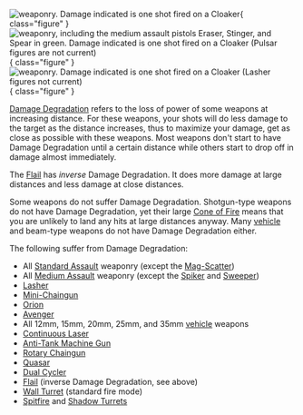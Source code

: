 ![ weaponry. Damage indicated is one shot
fired on a [Cloaker](../armor/Infiltration_Suit.md)](../images/SA_DD.jpg){ class="figure" }
![
weaponry, including the medium assault pistols [Eraser](../weapons/Eraser.md),
[Stinger](../weapons/Stinger.md), and [Spear](../weapons/Spear.md) in green.
Damage indicated is one shot fired on a [Cloaker](../armor/Infiltration_Suit.md)
([Pulsar](../weapons/Pulsar.md) figures are not current)](../images/MA_DD.jpg){ class="figure" }
![ weaponry. Damage indicated is one shot
fired on a [Cloaker](../armor/Infiltration_Suit.md) ([Lasher](../weapons/Lasher.md) figures not
current)](../images/HA_DD.jpg){ class="figure" }

[Damage Degradation](Damage_Degradation.md) refers to the loss of power of some
weapons at increasing distance. For these weapons, your shots will do less
damage to the target as the distance increases, thus to maximize your damage,
get as close as possible with these weapons. Most weapons don't start to have
Damage Degradation until a certain distance while others start to drop off in
damage almost immediately.

The [Flail](../vehicles/Flail.md) has _inverse_ Damage Degradation. It does more
damage at large distances and less damage at close distances.

Some weapons do not suffer Damage Degradation. Shotgun-type weapons do not have
Damage Degradation, yet their large [Cone of Fire](Cone_of_fire.md) means that
you are unlikely to land any hits at large distances anyway. Many
[vehicle](../vehicles/Vehicle.md) and beam-type weapons do not have Damage
Degradation either.

The following suffer from Damage Degradation:

- All [Standard Assault](../certifications/Standard_Assault.md) weaponry (except
  the [Mag-Scatter](../weapons/Mag-Scatter.md))
- All [Medium Assault](../certifications/Medium_Assault.md) weaponry (except the
  [Spiker](../weapons/Spiker.md) and [Sweeper](../weapons/Sweeper.md))
- [Lasher](../weapons/Lasher.md)
- [Mini-Chaingun](../weapons/Mini-Chaingun.md)
- [Orion](../weapons/Orion.md)
- [Avenger](../weapons/Avenger.md)
- All 12mm, 15mm, 20mm, 25mm, and 35mm [vehicle](../vehicles/Vehicle.md) weapons
- [Continuous Laser](../weapons/Continuous_Laser.md)
- [Anti-Tank Machine Gun](../weapons/Anti-Tank_Machine_Gun.md)
- [Rotary Chaingun](../items/Rotary_Chaingun.md)
- [Quasar](../armor/Quasar.md)
- [Dual Cycler](../armor/Dual-Cycler.md)
- [Flail](../vehicles/Flail.md) (inverse Damage Degradation, see above)
- [Wall Turret](../items/Phalanx.md) (standard fire mode)
- [Spitfire](../weapons/Adaptive_Construction_Engine.md#spitfire-turret) and
  [Shadow Turrets](../weapons/Shadow_Turret.md)
